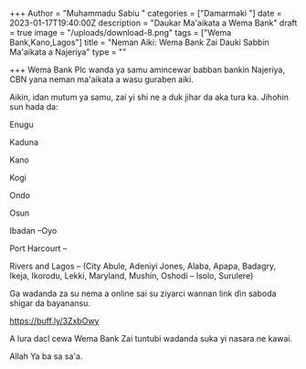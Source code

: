 +++
Author = "Muhammadu Sabiu "
categories = ["Damarmaki "]
date = 2023-01-17T19:40:00Z
description = "Daukar Ma'aikata a Wema Bank"
draft = true
image = "/uploads/download-8.png"
tags = ["Wema Bank,Kano,Lagos"]
title = "Neman Aiki: Wema Bank Zai Dauki Sabbin Ma'aikata a Najeriya"
type = ""

+++
Wema Bank Plc wanda ya samu amincewar babban bankin Najeriya, CBN yana neman ma'aikata a wasu guraben aiki.

Aikin, idan mutum ya samu, zai yi shi ne a duk jihar da aka tura ka. Jihohin sun hada da:

Enugu

Kaduna

Kano

Kogi

Ondo

Osun

Ibadan –Oyo

Port Harcourt – 

Rivers and Lagos – (City Abule, Adeniyi Jones, Alaba, Apapa, Badagry, Ikeja, Ikorodu, Lekki, Maryland, Mushin, Oshodi – Isolo, Surulere)

Ga wadanda za su nema a online sai su ziyarci wannan link ɗin saboda shigar da bayanansu. 

https://buff.ly/3ZxbOwy

A lura dacl cewa Wema Bank Zai tuntubi wadanda suka yi nasara ne kawai.

Allah Ya ba sa sa'a.